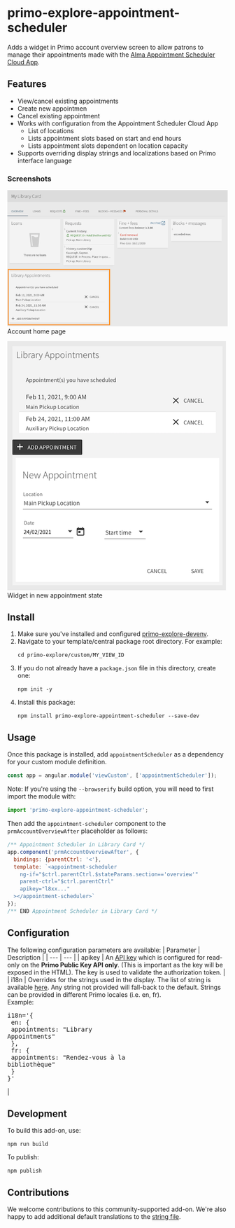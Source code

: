 # primo-explore-appointment-scheduler
Adds a widget in Primo account overview screen to allow patrons to manage their appointments made with the [Alma Appointment Scheduler Cloud App](https://developers.exlibrisgroup.com/appcenter/appointment-scheduler/).

## Features
* View/cancel existing appointments
* Create new appointmen
* Cancel existing appointment
* Works with configuration from the Appointment Scheduler Cloud App
  * List of locations
  * Lists appointment slots based on start and end hours
  * Lists appointment slots dependent on location capacity
* Supports overriding display strings and localizations based on Primo interface language

### Screenshots
![screenshot](primo-explore-appointment-scheduler-account.png)
Account home page

![screenshot](primo-explore-appointment-scheduler-widget.png)
Widget in new appointment state

## Install
1. Make sure you've installed and configured [primo-explore-devenv](https://github.com/ExLibrisGroup/primo-explore-devenv).
2. Navigate to your template/central package root directory. For example:
    ```
    cd primo-explore/custom/MY_VIEW_ID
    ```
3. If you do not already have a `package.json` file in this directory, create one:
    ```
    npm init -y
    ```
4. Install this package:
    ```
    npm install primo-explore-appointment-scheduler --save-dev
    ```

## Usage
Once this package is installed, add `appointmentScheduler` as a dependency for your custom module definition.

```js
const app = angular.module('viewCustom', ['appointmentScheduler']);
```

Note: If you're using the `--browserify` build option, you will need to first import the module with:

```javascript
import 'primo-explore-appointment-scheduler';
```

Then add the `appointment-scheduler` component to the `prmAccountOverviewAfter` placeholder as follows:

```js
/** Appointment Scheduler in Library Card */
app.component('prmAccountOverviewAfter', {
  bindings: {parentCtrl: '<'},
  template: `<appointment-scheduler 
    ng-if="$ctrl.parentCtrl.$stateParams.section=='overview'" 
    parent-ctrl="$ctrl.parentCtrl"
    apikey="l8xx..."
  ></appointment-scheduler>`
});
/** END Appointment Scheduler in Library Card */
```

## Configuration
The following configuration parameters are available:
| Parameter | Description |
| --- | --- |
| apikey | An [API key](https://developers.exlibrisgroup.com/primo/apis/) which is configured for read-only on the **Primo Public Key API only**. (This is important as the key will be exposed in the HTML). The key is used to validate the authorization token.   |
| i18n |  Overrides for the strings used in the display. The list of string is available [here](https://github.com/ExLibrisGroup/alma-scheduler/blob/master/primo-explore-appointment-scheduler/src/i18n.js). Any string not provided will fall-back to the default. Strings can be provided in different Primo locales (i.e. en, fr). <br>Example:<br><pre>i18n='{<br>  en: {<br>    appointments: "Library Appointments"<br>  },<br>  fr: {<br>    appointments: "Rendez-vous à la bibliothèque"<br>  }<br>}'</pre>|

## Development
To build this add-on, use:
```
npm run build
```

To publish:
```
npm publish
```

## Contributions
We welcome contributions to this community-supported add-on. We're also happy to add additional default translations to the [string file](https://github.com/ExLibrisGroup/alma-scheduler/blob/master/primo-explore-appointment-scheduler/src/i18n.js).